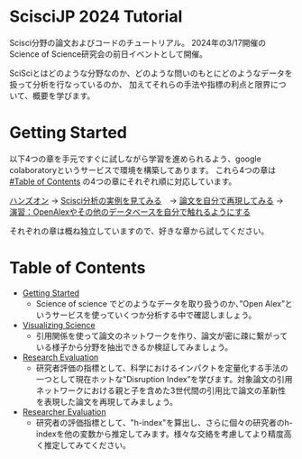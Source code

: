 # ScisciJP 2024 Tutorial

Scisci分野の論文およびコードのチュートリアル。
2024年の3/17開催のScience of Science研究会の前日イベントとして開催。

SciSciとはどのような分野なのか、どのような問いのもとにどのようなデータを扱って分析を行なっているのか、
加えてそれらの手法や指標の利点と限界について、概要を学びます。

# Getting Started

以下4つの章を手元ですぐに試しながら学習を進められるよう、google colaboratoryというサービスで環境を構築してあります。
これら4つの章は [#Table of Contents](https://github.com/ScisciJP/scisciJP2024_tutorial#table-of-contents) の4つの章にそれぞれ順に対応しています。

[ハンズオン](https://colab.research.google.com/github/ScisciJP/scisciJP2024_tutorial/blob/main/1-GettingStarted.ipynb) -> [Scisci分析の実例を見てみる](https://colab.research.google.com/github/ScisciJP/scisciJP2024_tutorial/blob/main/2_CitationClustering-v2.ipynb)　-> [論文を自分で再現してみる](https://colab.research.google.com/github/ScisciJP/scisciJP2024_tutorial/blob/main/3-Disruptiveness.ipynb) -> [演習：OpenAlexやその他のデータベースを自分で触れるようにする](https://colab.research.google.com/github/ScisciJP/scisciJP2024_tutorial/blob/main/4-H-index.ipynb)

それぞれの章は概ね独立していますので、好きな章から試してください。


# Table of Contents
- [Getting Started](./1-GettingStarted.ipynb) 
     - Science of science でどのようなデータを取り扱うのか、”Open Alex”というサービスを使っていくつか分析する中で確認しましょう。
- [Visualizing Science](./2-CitationClustering.ipynb)
     - 引用関係を使って論文のネットワークを作り、論文が密に疎に繋がっている様子から分野を抽出できるか検証してみましょう。
- [Research Evaluation](./3-Disruptiveness.ipynb)
     - 研究者評価の指標として、科学におけるインパクトを定量化する手法の一つとして現在ホットな"Disruption Index”を学びます。対象論文の引用ネットワークにおける親と子を含めた3世代間の引用比で論文の革新性を表現した論文を再現してみましょう。
- [Researcher Evaluation](./4-H-index.ipynb)
     - 研究者の評価指標として、"h-index"を算出し、さらに個々の研究者のh-indexを他の変数から推定してみます。様々な交絡を考慮してより精度高く推定してみてください。

